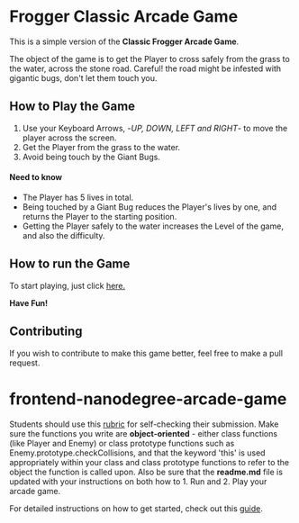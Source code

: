 # Frogger Classic Arcade Game

This is a simple version of the **Classic Frogger Arcade Game**. 

The object of the game is to get the Player to cross safely from the grass to the water, across the stone road. Careful! the road might be infested with gigantic bugs, don't let them touch you.

## How to Play the Game

1. Use your Keyboard Arrows, -_UP, DOWN, LEFT and RIGHT_- to move the player across the screen.
2. Get the Player from the grass to the water.
3. Avoid being touch by the Giant Bugs.

#### Need to know

- The Player has 5 lives in total.
- Being touched by a Giant Bug reduces the Player's lives by one, and returns the Player to the starting position.
- Getting the Player safely to the water increases the Level of the game, and also the difficulty.

## How to run the Game

To start playing, just click [here.](https://lalibermudez.github.io/frontend-nanodegree-arcade-game/)

**Have Fun!**

## Contributing

If you wish to contribute to make this game better, feel free to make a pull request.

frontend-nanodegree-arcade-game
===============================

Students should use this [rubric](https://review.udacity.com/#!/projects/2696458597/rubric) for self-checking their submission. Make sure the functions you write are **object-oriented** - either class functions (like Player and Enemy) or class prototype functions such as Enemy.prototype.checkCollisions, and that the keyword 'this' is used appropriately within your class and class prototype functions to refer to the object the function is called upon. Also be sure that the **readme.md** file is updated with your instructions on both how to 1. Run and 2. Play your arcade game.

For detailed instructions on how to get started, check out this [guide](https://docs.google.com/document/d/1v01aScPjSWCCWQLIpFqvg3-vXLH2e8_SZQKC8jNO0Dc/pub?embedded=true).
